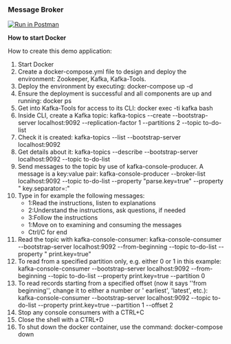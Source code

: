 ### Message Broker

[![Run in Postman](https://run.pstmn.io/button.svg)](https://app.getpostman.com/run-collection/75f1c46ef1846c32d411)

**How to start Docker**

How to create this demo application:

1. Start Docker
2. Create a docker-compose.yml file to design and deploy the environment: Zookeeper, Kafka, Kafka-Tools.
3. Deploy the environment by executing: docker-compose up -d
4. Ensure the deployment is successful and all components are up and running: docker ps
5. Get into Kafka-Tools for access to its CLI: docker exec -ti kafka bash
6. Inside CLI, create a Kafka topic: kafka-topics --create --bootstrap-server localhost:9092 --replication-factor 1
   --partitions 2 --topic to-do-list
7. Check it is created: kafka-topics --list --bootstrap-server localhost:9092
8. Get details about it: kafka-topics --describe --bootstrap-server localhost:9092 --topic to-do-list
9. Send messages to the topic by use of kafka-console-producer. A message is a key:value pair:
   kafka-console-producer --broker-list localhost:9092 --topic to-do-list --property "parse.key=true" --property "
   key.separator=:"
10. Type in for example the following messages:
    * 1:Read the instructions, listen to explanations
    * 2:Understand the instructions, ask questions, if needed
    * 3:Follow the instructions
    * 1:Move on to examining and consuming the messages
    * Ctrl/C for end
11. Read the topic with kafka-console-consumer:
    kafka-console-consumer --bootstrap-server localhost:9092 --from-beginning --topic to-do-list --property "
    print.key=true"
12. To read from a specified partition only, e.g. either 0 or 1 in this example:
    kafka-console-consumer --bootstrap-server localhost:9092 --from-beginning --topic to-do-list --property
    print.key=true --partition 0
13. To read records starting from a specified offset (now it says ''from beginning'', change it to either a number or '
    earliest', 'latest', etc.):
    kafka-console-consumer --bootstrap-server localhost:9092 --topic to-do-list --property print.key=true --partition 1
    --offset 2
14. Stop any console consumers with a CTRL+C
15. Close the shell with a CTRL+D
16. To shut down the docker container, use the command: docker-compose down


